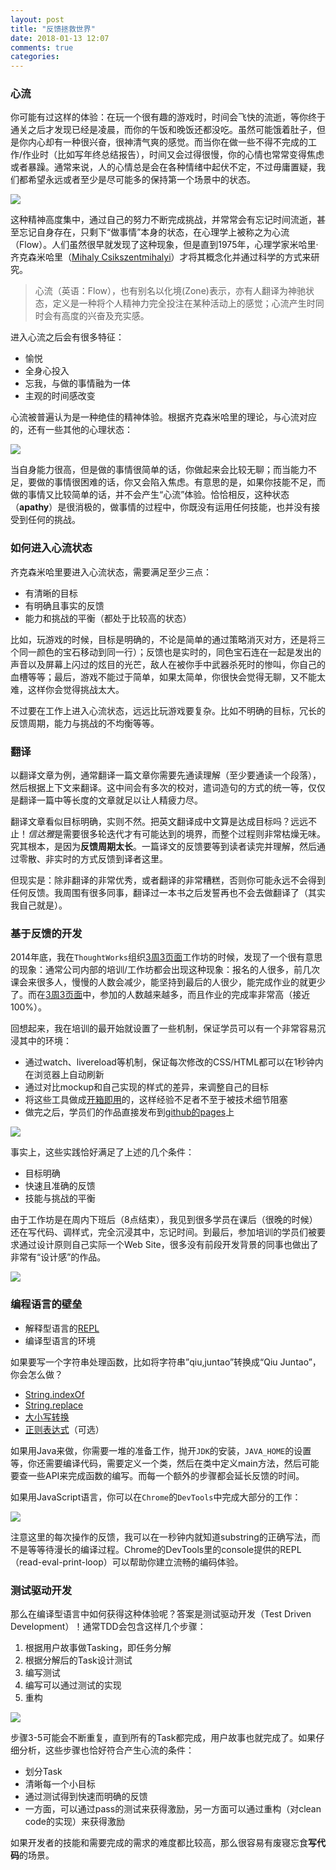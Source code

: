 ```yaml
---
layout: post
title: "反馈拯救世界"
date: 2018-01-13 12:07
comments: true
categories: 
---
```


### 心流

你可能有过这样的体验：在玩一个很有趣的游戏时，时间会飞快的流逝，等你终于通关之后才发现已经是凌晨，而你的午饭和晚饭还都没吃。虽然可能饿着肚子，但是你内心却有一种很兴奋，很神清气爽的感觉。而当你在做一些不得不完成的工作/作业时（比如写年终总结报告），时间又会过得很慢，你的心情也常常变得焦虑或者暴躁。通常来说，人的心情总是会在各种情绪中起伏不定，不过毋庸置疑，我们都希望永远或者至少是尽可能多的保持第一个场景中的状态。

![](/images/2018/01/playing-game-resized.png)


这种精神高度集中，通过自己的努力不断完成挑战，并常常会有忘记时间流逝，甚至忘记自身存在，只剩下“做事情”本身的状态，在心理学上被称之为心流（Flow）。人们虽然很早就发现了这种现象，但是直到1975年，心理学家米哈里·齐克森米哈里（[Mihaly Csikszentmihalyi](https://en.wikipedia.org/wiki/Mih%C3%A1ly_Cs%C3%ADkszentmih%C3%A1lyi)）才将其概念化并通过科学的方式来研究。

>心流（英语：Flow），也有别名以化境(Zone)表示，亦有人翻译为神驰状态，定义是一种将个人精神力完全投注在某种活动上的感觉；心流产生时同时会有高度的兴奋及充实感。

进入心流之后会有很多特征：

* 愉悦
* 全身心投入
* 忘我，与做的事情融为一体
* 主观的时间感改变

心流被普遍认为是一种绝佳的精神体验。根据齐克森米哈里的理论，与心流对应的，还有一些其他的心理状态：

![](/images/2018/01/300px-Challenge_vs_skill.svg.png)

当自身能力很高，但是做的事情很简单的话，你做起来会比较无聊；而当能力不足，要做的事情很困难的话，你又会陷入焦虑。有意思的是，如果你技能不足，而做的事情又比较简单的话，并不会产生“心流”体验。恰恰相反，这种状态（**apathy**）是很消极的，做事情的过程中，你既没有运用任何技能，也并没有接受到任何的挑战。

### 如何进入心流状态

齐克森米哈里要进入心流状态，需要满足至少三点：

* 有清晰的目标
* 有明确且事实的反馈
* 能力和挑战的平衡（都处于比较高的状态）

比如，玩游戏的时候，目标是明确的，不论是简单的通过策略消灭对方，还是将三个同一颜色的宝石移动到同一行）；反馈也是实时的，同色宝石连在一起是发出的声音以及屏幕上闪过的炫目的光芒，敌人在被你手中武器杀死时的惨叫，你自己的血槽等等；最后，游戏不能过于简单，如果太简单，你很快会觉得无聊，又不能太难，这样你会觉得挑战太大。

不过要在工作上进入心流状态，远远比玩游戏要复杂。比如不明确的目标，冗长的反馈周期，能力与挑战的不均衡等等。

### 翻译

以翻译文章为例，通常翻译一篇文章你需要先通读理解（至少要通读一个段落），然后根据上下文来翻译。这中间会有多次的校对，遣词造句的方式的统一等，仅仅是翻译一篇中等长度的文章就足以让人精疲力尽。

翻译文章看似目标明确，实则不然。把英文翻译成中文算是达成目标吗？远远不止！*信达雅*是需要很多轮迭代才有可能达到的境界，而整个过程则非常枯燥无味。究其根本，是因为**反馈周期太长**。一篇译文的反馈要等到读者读完并理解，然后通过零散、非实时的方式反馈到译者这里。

但现实是：除非翻译的非常优秀，或者翻译的非常糟糕，否则你可能永远不会得到任何反馈。我周围有很多同事，翻译过一本书之后发誓再也不会去做翻译了（其实我自己就是）。

### 基于反馈的开发

2014年底，我在`ThoughtWorks`组织[3周3页面](http://icodeit.org/3-pages-in-3-weeks/)工作坊的时候，发现了一个很有意思的现象：通常公司内部的培训/工作坊都会出现这种现象：报名的人很多，前几次课会来很多人，慢慢的人数会减少，能坚持到最后的人很少，能完成作业的就更少了。而在[3周3页面](http://icodeit.org/3-pages-in-3-weeks/)中，参加的人数越来越多，而且作业的完成率非常高（接近100%）。

回想起来，我在培训的最开始就设置了一些机制，保证学员可以有一个非常容易沉浸其中的环境：

* 通过watch、livereload等机制，保证每次修改的CSS/HTML都可以在1秒钟内在浏览器上自动刷新
* 通过对比mockup和自己实现的样式的差异，来调整自己的目标
* 将这些工具做成[开箱即用](https://github.com/abruzzi/design-boilerplate)的，这样经验不足者不至于被技术细节阻塞
* 做完之后，学员们的作品直接发布到[github的pages](https://pages.github.com/)上

![](/images/2018/01/3p3w-resized.png)

事实上，这些实践恰好满足了上述的几个条件：

* 目标明确
* 快速且准确的反馈
* 技能与挑战的平衡

由于工作坊是在周内下班后（8点结束），我见到很多学员在课后（很晚的时候）还在写代码、调样式，完全沉浸其中，忘记时间。到最后，参加培训的学员们被要求通过设计原则自己实际一个Web Site，很多没有前段开发背景的同事也做出了非常有“设计感”的作品。

![](/images/2018/01/3p3w-showcase-resized.png)

### 编程语言的壁垒

* 解释型语言的[REPL](https://en.wikipedia.org/wiki/Read%E2%80%93eval%E2%80%93print_loop)
* 编译型语言的环境

如果要写一个字符串处理函数，比如将字符串”qiu,juntao”转换成“Qiu Juntao”，你会怎么做？

* [String.indexOf](https://developer.mozilla.org/en-US/docs/Web/JavaScript/Reference/Global_Objects/String/indexOf)
* [String.replace](https://developer.mozilla.org/en-US/docs/Web/JavaScript/Reference/Global_Objects/String/replace)
* [大小写转换](https://developer.mozilla.org/de/docs/Web/JavaScript/Reference/Global_Objects/String/toUpperCase)
* [正则表达式](https://developer.mozilla.org/en-US/docs/Web/JavaScript/Reference/Global_Objects/RegExp)（可选）

如果用Java来做，你需要一堆的准备工作，抛开`JDK`的安装，`JAVA_HOME`的设置等，你还需要编译代码，需要定义一个类，然后在类中定义main方法，然后可能要查一些API来完成函数的编写。而每一个额外的步骤都会延长反馈的时间。

如果用JavaScript语言，你可以在`Chrome`的`DevTools`中完成大部分的工作：

![](/images/2018/01/chrome-dev-tools-resized.png)

注意这里的每次操作的反馈，我可以在一秒钟内就知道substring的正确写法，而不是等等待漫长的编译过程。Chrome的DevTools里的console提供的REPL（read-eval-print-loop）可以帮助你建立流畅的编码体验。

### 测试驱动开发

那么在编译型语言中如何获得这种体验呢？答案是测试驱动开发（Test Driven Development）！通常TDD会包含这样几个步骤：

1. 根据用户故事做Tasking，即任务分解
1. 根据分解后的Task设计测试
1. 编写测试
1. 编写可以通过测试的实现
1. 重构

![](/images/2018/01/tasking-resized.png)

步骤3-5可能会不断重复，直到所有的Task都完成，用户故事也就完成了。如果仔细分析，这些步骤也恰好符合产生心流的条件：

* 划分Task
* 清晰每一个小目标
* 通过测试得到快速而明确的反馈
* 一方面，可以通过pass的测试来获得激励，另一方面可以通过重构（对clean code的实现）来获得激励

如果开发者的技能和需要完成的需求的难度都比较高，那么很容易有废寝忘食**写代码**的场景。
